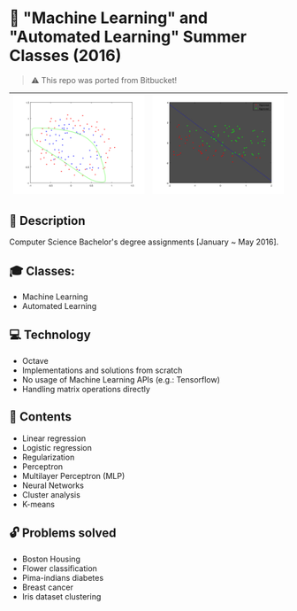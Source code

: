 # :robot: "Machine Learning" and "Automated Learning" Summer Classes (2016)

> :warning: This repo was ported from Bitbucket!

<img src="AA-Trab2/figure/q2lambda0d.png" alt="Preview image failed to load!" width="400"/>|<img src="AA-Trab2/figure/data.png" alt="Preview image failed to load!" width="400"/>
:---:|:---:

## :book: Description
Computer Science Bachelor's degree assignments [January ~ May 2016].

## :mortar_board: Classes:
 - Machine Learning
 - Automated Learning

## :computer: Technology
 - Octave
 - Implementations and solutions from scratch
 - No usage of Machine Learning APIs (e.g.: Tensorflow)
 - Handling matrix operations directly

## :scroll: Contents
 - Linear regression
 - Logistic regression
 - Regularization
 - Perceptron
 - Multilayer Perceptron (MLP)
 - Neural Networks
 - Cluster analysis
 - K-means

## :unlock: Problems solved
 - Boston Housing
 - Flower classification
 - Pima-indians diabetes
 - Breast cancer
 - Iris dataset clustering
